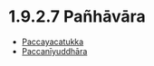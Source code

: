# 1.9.2.7 Pañhāvāra

* [Paccayacatukka](1.9.2.7/Paccayacatukka.md)
* [Paccanīyuddhāra](1.9.2.7/Paccaniyuddhara.md)
